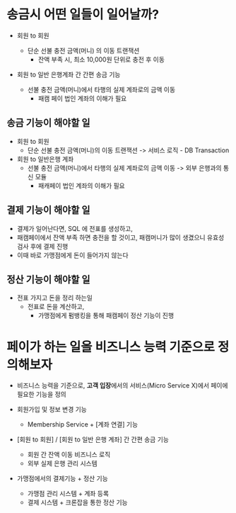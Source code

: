 # 송금시 어떤 일들이 일어날까? 

- 회원 to 회원
  - 단순 선불 충전 금액(머니) 의 이동 트랜잭션
    - 잔액 부족 시, 최소 10,000원 단위로 충전 후 이동

- 회원 to 일반 은행계좌 간 간편 송금 기능
  - 선불 충전 금액(머니)에서 타행의 실제 계좌로의 금액 이동
    - 패캠 페이 법인 계좌의 이해가 필요

## 송금 기능이 해야할 일 

- 회원 to 회원
  - 단순 선불 충전 금액(머니)의 이동 트랜잭션 -> 서비스 로직 - DB Transaction
- 회원 to 일반은행 계좌 
  - 선불 충전 금액(머니)에서 타행의 실제 계좌로의 금액 이동 -> 외부 은행과의 통신 모듈 
    - 패캐페이 법인 계좌의 이해가 필요

## 결제 기능이 해야할 일 

- 결제가 일어난다면, SQL 에 전표를 생성하고, 
- 패캠페이에서 잔액 부족 하면 충전을 할 것이고, 패캠머니가 많이 생겼으니 유효성 검사 후에 결제 진행 
- 이때 바로 가맹점에게 돈이 들어가지 않는다


## 정산 기능이 해야할 일

- 전표 가지고 돈을 정리 하는일 
  - 전표로 돈을 계산하고, 
    - 가맹점에게 펌뱅킹을 통해 패캠페이 정산 기능이 진행



# 페이가 하는 일을 비즈니스 능력 기준으로 정의해보자
- 비즈니스 능력을 기준으로, **고객 입장**에서의 서비스(Micro Service X)에서 페이에 필요한 기능을 정의


- 회원가입 및 정보 변경 기능 
  - Membership Service + [계좌 연결] 기능
- [회원 to 회원] / [회원 to 일반 은행 계좌] 간 간편 송금 기능 
  - 회원 간 잔액 이동 비즈니스 로직 
  - 외부 실제 은행 관리 시스템
- 가맹점에서의 결제기능 + 정산 기능
  - 가맹점 관리 시스템 + 계좌 등록
  - 결제 시스템 + 크론잡을 통한 정산 기능 

